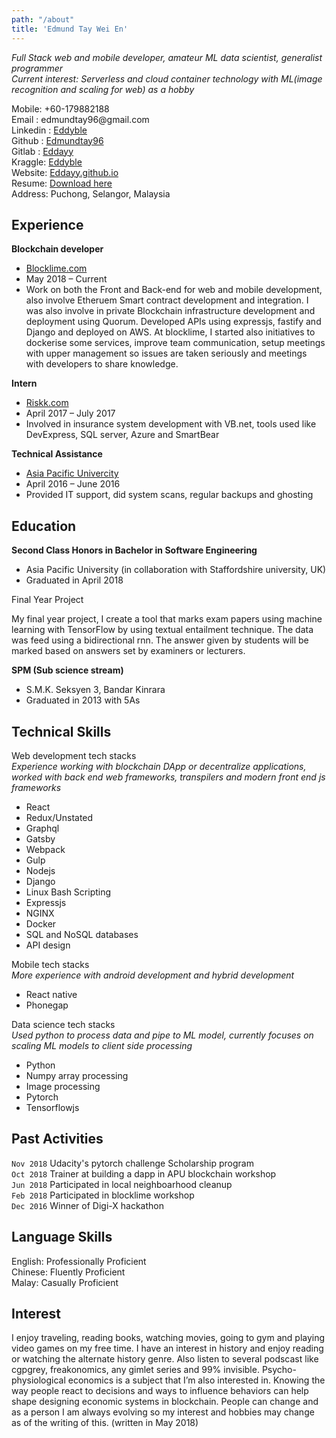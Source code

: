 ```yaml
---
path: "/about"
title: 'Edmund Tay Wei En'
---
```


*Full Stack web and mobile developer, amateur ML data scientist, generalist programmer*\
*Current interest: Serverless and cloud container technology with ML(image recognition and scaling for web) as a hobby*

Mobile: +60-179882188\
Email : edmundtay96@gmail<i></i>.com\
Linkedin : [Eddyble](https://www.linkedin.com/in/eddyble/)\
Github : [Edmundtay96](https://gitlab.com/edmundtay96)\
Gitlab : [Eddayy](https://github.com/Eddayy)\
Kraggle: [Eddyble](https://www.kaggle.com/eddyble)\
Website: [Eddayy.github.io](https://eddayy.github.io/)\
Resume: [Download here](https://eddayy.github.io/CV-1.pdf)\
Address: Puchong, Selangor, Malaysia

**Experience**
----------

**Blockchain developer**

+ [Blocklime.com](https://www.blocklime.com/)
+ May 2018 – Current
+ Work on both the Front and Back-end for web and mobile development, also involve Etheruem Smart contract development and integration. I was also involve in private Blockchain infrastructure development and deployment using Quorum. Developed APIs using expressjs, fastify and Django and deployed on AWS. At blocklime, I started also initiatives to dockerise some services, improve team communication, setup meetings with upper management so issues are taken seriously and meetings with developers to share knowledge.

**Intern**

+ [Riskk.com](http://www.riskk.com/)
+ April 2017 – July 2017
+ Involved in insurance system development with VB<i></i>.net, tools used like DevExpress, SQL server, Azure and SmartBear

**Technical Assistance**

+ [Asia Pacific Univercity](http://www.apu.edu.my/)
+ April 2016 – June 2016
+ Provided IT support, did system scans, regular backups and ghosting

**Education**
---------
**Second Class Honors in Bachelor in Software Engineering**

+ Asia Pacific University (in collaboration with Staffordshire university, UK)
+ Graduated in April 2018

Final Year Project

My final year project, I create a tool that marks exam papers using machine learning with TensorFlow by using textual entailment technique. The data was feed using a bidirectional rnn. The answer given by students will be marked based on answers set by examiners or lecturers.

**SPM (Sub science stream)**

+ S.M.K. Seksyen 3, Bandar Kinrara
+ Graduated in 2013 with 5As

**Technical Skills**
---------
Web development tech stacks\
*Experience working with blockchain DApp or decentralize applications, worked with back end web frameworks, transpilers and modern front end js frameworks*

+ React
+ Redux/Unstated
+ Graphql
+ Gatsby
+ Webpack
+ Gulp
+ Nodejs
+ Django
+ Linux Bash Scripting
+ Expressjs
+ NGINX
+ Docker
+ SQL and NoSQL databases
+ API design

Mobile tech stacks\
*More experience with android development and hybrid development*

+ React native
+ Phonegap

Data science tech stacks\
*Used python to process data and pipe to ML model, currently focuses on scaling ML models to client side processing*

+ Python
+ Numpy array processing
+ Image processing
+ Pytorch
+ Tensorflowjs

**Past Activities**
---------
`Nov 2018` Udacity's pytorch challenge Scholarship program\
`Oct 2018` Trainer at building a dapp in APU blockchain workshop \
`Jun 2018` Participated in local neighboarhood cleanup\
`Feb 2018` Participated in blocklime workshop\
`Dec 2016` Winner of Digi-X hackathon

**Language Skills**
---------
English: Professionally Proficient\
Chinese: Fluently Proficient\
Malay: Casually Proficient

**Interest**
---------
I enjoy traveling, reading books, watching movies, going to gym and playing video games on my free time. I have an interest in history and enjoy reading or watching the alternate history genre. Also listen to several podscast like cgpgrey, freakonomics, any gimlet series and 99% invisible. Psycho-physiological economics is a subject that I’m also interested in. Knowing the way people react to decisions and ways to influence behaviors can help shape
designing economic systems in blockchain. People can change and as a person I am always evolving so my interest and hobbies may change as of the writing of this. (written in May 2018) 
